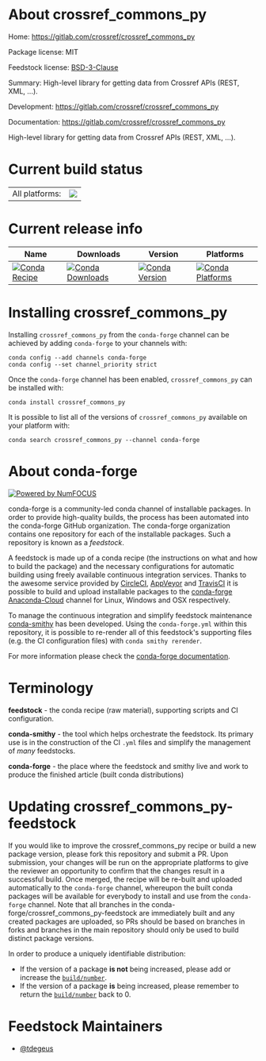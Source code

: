About crossref_commons_py
=========================

Home: https://gitlab.com/crossref/crossref_commons_py

Package license: MIT

Feedstock license: [BSD-3-Clause](https://github.com/conda-forge/crossref_commons_py-feedstock/blob/master/LICENSE.txt)

Summary: High-level library for getting data from Crossref APIs (REST, XML, ...).

Development: https://gitlab.com/crossref/crossref_commons_py

Documentation: https://gitlab.com/crossref/crossref_commons_py

High-level library for getting data from Crossref APIs (REST, XML, ...).

Current build status
====================


<table><tr><td>All platforms:</td>
    <td>
      <a href="https://dev.azure.com/conda-forge/feedstock-builds/_build/latest?definitionId=14128&branchName=master">
        <img src="https://dev.azure.com/conda-forge/feedstock-builds/_apis/build/status/crossref_commons_py-feedstock?branchName=master">
      </a>
    </td>
  </tr>
</table>

Current release info
====================

| Name | Downloads | Version | Platforms |
| --- | --- | --- | --- |
| [![Conda Recipe](https://img.shields.io/badge/recipe-crossref_commons_py-green.svg)](https://anaconda.org/conda-forge/crossref_commons_py) | [![Conda Downloads](https://img.shields.io/conda/dn/conda-forge/crossref_commons_py.svg)](https://anaconda.org/conda-forge/crossref_commons_py) | [![Conda Version](https://img.shields.io/conda/vn/conda-forge/crossref_commons_py.svg)](https://anaconda.org/conda-forge/crossref_commons_py) | [![Conda Platforms](https://img.shields.io/conda/pn/conda-forge/crossref_commons_py.svg)](https://anaconda.org/conda-forge/crossref_commons_py) |

Installing crossref_commons_py
==============================

Installing `crossref_commons_py` from the `conda-forge` channel can be achieved by adding `conda-forge` to your channels with:

```
conda config --add channels conda-forge
conda config --set channel_priority strict
```

Once the `conda-forge` channel has been enabled, `crossref_commons_py` can be installed with:

```
conda install crossref_commons_py
```

It is possible to list all of the versions of `crossref_commons_py` available on your platform with:

```
conda search crossref_commons_py --channel conda-forge
```


About conda-forge
=================

[![Powered by NumFOCUS](https://img.shields.io/badge/powered%20by-NumFOCUS-orange.svg?style=flat&colorA=E1523D&colorB=007D8A)](http://numfocus.org)

conda-forge is a community-led conda channel of installable packages.
In order to provide high-quality builds, the process has been automated into the
conda-forge GitHub organization. The conda-forge organization contains one repository
for each of the installable packages. Such a repository is known as a *feedstock*.

A feedstock is made up of a conda recipe (the instructions on what and how to build
the package) and the necessary configurations for automatic building using freely
available continuous integration services. Thanks to the awesome service provided by
[CircleCI](https://circleci.com/), [AppVeyor](https://www.appveyor.com/)
and [TravisCI](https://travis-ci.com/) it is possible to build and upload installable
packages to the [conda-forge](https://anaconda.org/conda-forge)
[Anaconda-Cloud](https://anaconda.org/) channel for Linux, Windows and OSX respectively.

To manage the continuous integration and simplify feedstock maintenance
[conda-smithy](https://github.com/conda-forge/conda-smithy) has been developed.
Using the ``conda-forge.yml`` within this repository, it is possible to re-render all of
this feedstock's supporting files (e.g. the CI configuration files) with ``conda smithy rerender``.

For more information please check the [conda-forge documentation](https://conda-forge.org/docs/).

Terminology
===========

**feedstock** - the conda recipe (raw material), supporting scripts and CI configuration.

**conda-smithy** - the tool which helps orchestrate the feedstock.
                   Its primary use is in the construction of the CI ``.yml`` files
                   and simplify the management of *many* feedstocks.

**conda-forge** - the place where the feedstock and smithy live and work to
                  produce the finished article (built conda distributions)


Updating crossref_commons_py-feedstock
======================================

If you would like to improve the crossref_commons_py recipe or build a new
package version, please fork this repository and submit a PR. Upon submission,
your changes will be run on the appropriate platforms to give the reviewer an
opportunity to confirm that the changes result in a successful build. Once
merged, the recipe will be re-built and uploaded automatically to the
`conda-forge` channel, whereupon the built conda packages will be available for
everybody to install and use from the `conda-forge` channel.
Note that all branches in the conda-forge/crossref_commons_py-feedstock are
immediately built and any created packages are uploaded, so PRs should be based
on branches in forks and branches in the main repository should only be used to
build distinct package versions.

In order to produce a uniquely identifiable distribution:
 * If the version of a package **is not** being increased, please add or increase
   the [``build/number``](https://docs.conda.io/projects/conda-build/en/latest/resources/define-metadata.html#build-number-and-string).
 * If the version of a package **is** being increased, please remember to return
   the [``build/number``](https://docs.conda.io/projects/conda-build/en/latest/resources/define-metadata.html#build-number-and-string)
   back to 0.

Feedstock Maintainers
=====================

* [@tdegeus](https://github.com/tdegeus/)

